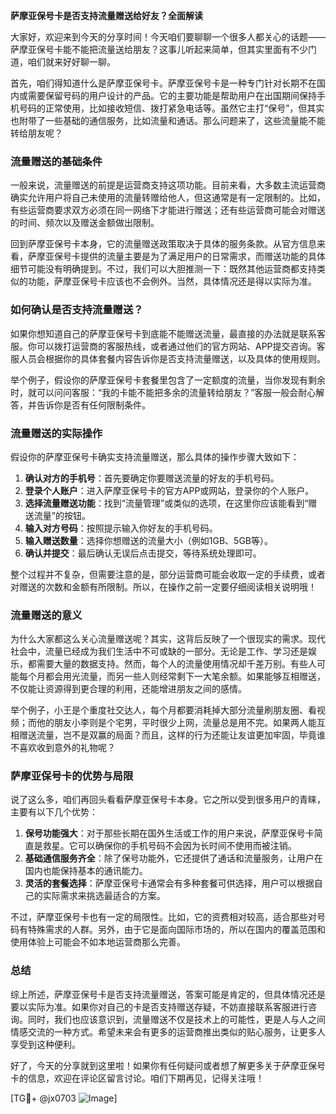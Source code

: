 **萨摩亚保号卡是否支持流量赠送给好友？全面解读**

大家好，欢迎来到今天的分享时间！今天咱们要聊聊一个很多人都关心的话题——萨摩亚保号卡能不能把流量送给朋友？这事儿听起来简单，但其实里面有不少门道，咱们就来好好聊一聊。

首先，咱们得知道什么是萨摩亚保号卡。萨摩亚保号卡是一种专门针对长期不在国内或需要保留号码的用户设计的产品。它的主要功能是帮助用户在出国期间保持手机号码的正常使用，比如接收短信、拨打紧急电话等。虽然它主打“保号”，但其实也附带了一些基础的通信服务，比如流量和通话。那么问题来了，这些流量能不能转给朋友呢？

### 流量赠送的基础条件

一般来说，流量赠送的前提是运营商支持这项功能。目前来看，大多数主流运营商确实允许用户将自己未使用的流量转赠给他人，但这通常是有一定限制的。比如，有些运营商要求双方必须在同一网络下才能进行赠送；还有些运营商可能会对赠送的时间、频次以及赠送金额做出限制。

回到萨摩亚保号卡本身，它的流量赠送政策取决于具体的服务条款。从官方信息来看，萨摩亚保号卡提供的流量主要是为了满足用户的日常需求，而赠送功能的具体细节可能没有明确提到。不过，我们可以大胆推测一下：既然其他运营商都支持类似的功能，萨摩亚保号卡应该也不会例外。当然，具体情况还是得以实际为准。

### 如何确认是否支持流量赠送？

如果你想知道自己的萨摩亚保号卡到底能不能赠送流量，最直接的办法就是联系客服。你可以拨打运营商的客服热线，或者通过他们的官方网站、APP提交咨询。客服人员会根据你的具体套餐内容告诉你是否支持流量赠送，以及具体的使用规则。

举个例子，假设你的萨摩亚保号卡套餐里包含了一定额度的流量，当你发现有剩余时，就可以问问客服：“我的卡能不能把多余的流量转给朋友？”客服一般会耐心解答，并告诉你是否有任何限制条件。

### 流量赠送的实际操作

假设你的萨摩亚保号卡确实支持流量赠送，那么具体的操作步骤大致如下：

1. **确认对方的手机号**：首先要确定你要赠送流量的好友的手机号码。
2. **登录个人账户**：进入萨摩亚保号卡的官方APP或网站，登录你的个人账户。
3. **选择流量赠送功能**：找到“流量管理”或类似的选项，在这里你应该能看到“赠送流量”的按钮。
4. **输入对方号码**：按照提示输入你好友的手机号码。
5. **输入赠送数量**：选择你想赠送的流量大小（例如1GB、5GB等）。
6. **确认并提交**：最后确认无误后点击提交，等待系统处理即可。

整个过程并不复杂，但需要注意的是，部分运营商可能会收取一定的手续费，或者对赠送的次数和金额有所限制。所以，在操作之前一定要仔细阅读相关说明哦！

### 流量赠送的意义

为什么大家都这么关心流量赠送呢？其实，这背后反映了一个很现实的需求。现代社会中，流量已经成为我们生活中不可或缺的一部分。无论是工作、学习还是娱乐，都需要大量的数据支持。然而，每个人的流量使用情况却千差万别。有些人可能每个月都会用光流量，而另一些人则经常剩下一大笔余额。如果能够互相赠送，不仅能让资源得到更合理的利用，还能增进朋友之间的感情。

举个例子，小王是个重度社交达人，每个月都要消耗掉大部分流量刷朋友圈、看视频；而他的朋友小李则是个宅男，平时很少上网，流量总是用不完。如果两人能互相赠送流量，岂不是双赢的局面？而且，这样的行为还能让友谊更加牢固，毕竟谁不喜欢收到意外的礼物呢？

### 萨摩亚保号卡的优势与局限

说了这么多，咱们再回头看看萨摩亚保号卡本身。它之所以受到很多用户的青睐，主要有以下几个优势：

1. **保号功能强大**：对于那些长期在国外生活或工作的用户来说，萨摩亚保号卡简直是救星。它可以确保你的手机号码不会因为长时间不使用而被注销。
2. **基础通信服务齐全**：除了保号功能外，它还提供了通话和流量服务，让用户在国内也能保持基本的通讯能力。
3. **灵活的套餐选择**：萨摩亚保号卡通常会有多种套餐可供选择，用户可以根据自己的实际需求来挑选最适合的方案。

不过，萨摩亚保号卡也有一定的局限性。比如，它的资费相对较高，适合那些对号码有特殊需求的人群。另外，由于它是面向国际市场的，所以在国内的覆盖范围和使用体验上可能会不如本地运营商那么完善。

### 总结

综上所述，萨摩亚保号卡是否支持流量赠送，答案可能是肯定的，但具体情况还是要以实际为准。如果你对自己的卡是否支持赠送存疑，不妨直接联系客服进行咨询。同时，我们也应该意识到，流量赠送不仅是技术上的可能性，更是人与人之间情感交流的一种方式。希望未来会有更多的运营商推出类似的贴心服务，让更多人享受到这种便利。

好了，今天的分享就到这里啦！如果你有任何疑问或者想了解更多关于萨摩亚保号卡的信息，欢迎在评论区留言讨论。咱们下期再见，记得关注哦！

[TG💪+ @jx0703 ![Image](https://github.com/user-attachments/assets/dbca1d08-cadb-493c-b0ec-ad6f7a83f270)]